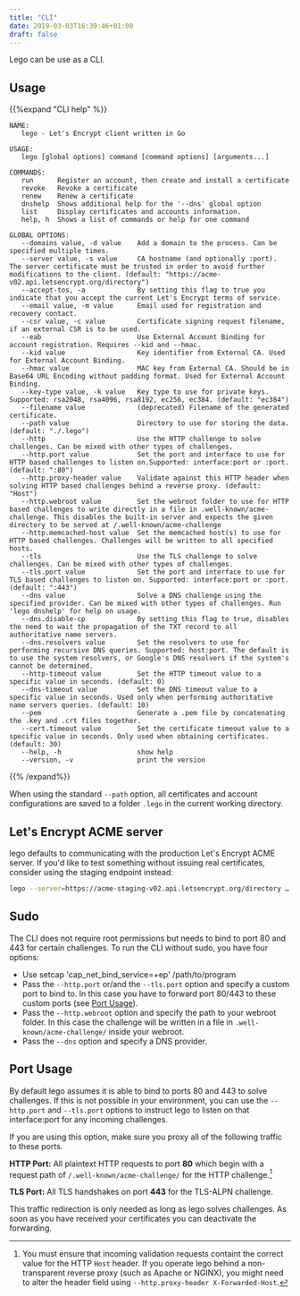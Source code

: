 ```yaml
---
title: "CLI"
date: 2019-03-03T16:39:46+01:00
draft: false
---
```


Lego can be use as a CLI.

<!--more-->

## Usage

{{%expand "CLI help" %}}
```slim
NAME:
   lego - Let's Encrypt client written in Go

USAGE:
   lego [global options] command [command options] [arguments...]

COMMANDS:
   run      Register an account, then create and install a certificate
   revoke   Revoke a certificate
   renew    Renew a certificate
   dnshelp  Shows additional help for the '--dns' global option
   list     Display certificates and accounts information.
   help, h  Shows a list of commands or help for one command

GLOBAL OPTIONS:
   --domains value, -d value    Add a domain to the process. Can be specified multiple times.
   --server value, -s value     CA hostname (and optionally :port). The server certificate must be trusted in order to avoid further modifications to the client. (default: "https://acme-v02.api.letsencrypt.org/directory")
   --accept-tos, -a             By setting this flag to true you indicate that you accept the current Let's Encrypt terms of service.
   --email value, -m value      Email used for registration and recovery contact.
   --csr value, -c value        Certificate signing request filename, if an external CSR is to be used.
   --eab                        Use External Account Binding for account registration. Requires --kid and --hmac.
   --kid value                  Key identifier from External CA. Used for External Account Binding.
   --hmac value                 MAC key from External CA. Should be in Base64 URL Encoding without padding format. Used for External Account Binding.
   --key-type value, -k value   Key type to use for private keys. Supported: rsa2048, rsa4096, rsa8192, ec256, ec384. (default: "ec384")
   --filename value             (deprecated) Filename of the generated certificate.
   --path value                 Directory to use for storing the data. (default: "./.lego")
   --http                       Use the HTTP challenge to solve challenges. Can be mixed with other types of challenges.
   --http.port value            Set the port and interface to use for HTTP based challenges to listen on.Supported: interface:port or :port. (default: ":80")
   --http.proxy-header value    Validate against this HTTP header when solving HTTP based challenges behind a reverse proxy. (default: "Host")
   --http.webroot value         Set the webroot folder to use for HTTP based challenges to write directly in a file in .well-known/acme-challenge. This disables the built-in server and expects the given directory to be served at /.well-known/acme-challenge
   --http.memcached-host value  Set the memcached host(s) to use for HTTP based challenges. Challenges will be written to all specified hosts.
   --tls                        Use the TLS challenge to solve challenges. Can be mixed with other types of challenges.
   --tls.port value             Set the port and interface to use for TLS based challenges to listen on. Supported: interface:port or :port. (default: ":443")
   --dns value                  Solve a DNS challenge using the specified provider. Can be mixed with other types of challenges. Run 'lego dnshelp' for help on usage.
   --dns.disable-cp             By setting this flag to true, disables the need to wait the propagation of the TXT record to all authoritative name servers.
   --dns.resolvers value        Set the resolvers to use for performing recursive DNS queries. Supported: host:port. The default is to use the system resolvers, or Google's DNS resolvers if the system's cannot be determined.
   --http-timeout value         Set the HTTP timeout value to a specific value in seconds. (default: 0)
   --dns-timeout value          Set the DNS timeout value to a specific value in seconds. Used only when performing authoritative name servers queries. (default: 10)
   --pem                        Generate a .pem file by concatenating the .key and .crt files together.
   --cert.timeout value         Set the certificate timeout value to a specific value in seconds. Only used when obtaining certificates. (default: 30)
   --help, -h                   show help
   --version, -v                print the version
```
{{% /expand%}}


When using the standard `--path` option, all certificates and account configurations are saved to a folder `.lego` in the current working directory.


## Let's Encrypt ACME server

lego defaults to communicating with the production Let's Encrypt ACME server.
If you'd like to test something without issuing real certificates, consider using the staging endpoint instead:

```bash
lego --server=https://acme-staging-v02.api.letsencrypt.org/directory …
```

## Sudo

The CLI does not require root permissions but needs to bind to port 80 and 443 for certain challenges.
To run the CLI without sudo, you have four options:

- Use setcap 'cap_net_bind_service=+ep' /path/to/program
- Pass the `--http.port` or/and the `--tls.port` option and specify a custom port to bind to. In this case you have to forward port 80/443 to these custom ports (see [Port Usage](#port-usage)).
- Pass the `--http.webroot` option and specify the path to your webroot folder. In this case the challenge will be written in a file in `.well-known/acme-challenge/` inside your webroot.
- Pass the `--dns` option and specify a DNS provider.

## Port Usage

By default lego assumes it is able to bind to ports 80 and 443 to solve challenges.
If this is not possible in your environment, you can use the `--http.port` and `--tls.port` options to instruct
lego to listen on that interface:port for any incoming challenges.

If you are using this option, make sure you proxy all of the following traffic to these ports.

**HTTP Port:** All plaintext HTTP requests to port **80** which begin with a request path of `/.well-known/acme-challenge/` for the HTTP challenge.[^header]

**TLS Port:** All TLS handshakes on port **443** for the TLS-ALPN challenge.

This traffic redirection is only needed as long as lego solves challenges. As soon as you have received your certificates you can deactivate the forwarding.

[^header]: You must ensure that incoming validation requests containt the correct value for the HTTP `Host` header. If you operate lego behind a non-transparent reverse proxy (such as Apache or NGINX), you might need to alter the header field using `--http.proxy-header X-Forwarded-Host`.
